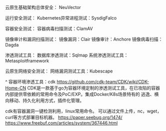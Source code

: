 云原生基础架构总体安全：
NeuVector

运行安全测试：
Kubernetes异常进程测试：SysdigFalco

容器安全测试：
容器病毒扫描测试：ClamAV

镜像审计和漏洞扫描测试：
镜像漏洞：Clair
镜像审计：Anchore
镜像病毒扫描：Dagda

渗透测试工具：
数据库渗透测试：Sqlmap
系统渗透测试工具：Metasploitframework

云原生网络安全测试：
网络漏洞测试工具：Kubescape


^
容器环境渗透工具：cdk
<https://github.com/cdk-team/CDK/wiki/CDK-Home-CN>
CDK是一款基于go为容器环境定制的渗透测试工具，在已攻陷的容器内部提供零依赖的常用命令及PoC/EXP。集成Docker/K8s场景特有的 逃逸、横向移动、持久化利用方式，插件化管理。

cdk有容器漏洞一键检测利用，linux常用命令。
可以通过文件上传，nc，wget，curl等方式部署目标机器。
<https://paper.seebug.org/1474/>
<https://www.freebuf.com/articles/system/367446.html>